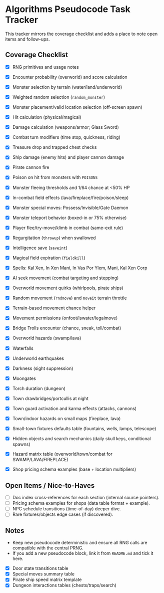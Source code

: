 # Algorithms Pseudocode Task Tracker

This tracker mirrors the coverage checklist and adds a place to note open items and follow-ups.

## Coverage Checklist

- [x] RNG primitives and usage notes
- [x] Encounter probability (overworld) and score calculation
- [x] Monster selection by terrain (water/land/underworld)
- [x] Weighted random selection (`random_monster`)
- [x] Monster placement/valid location selection (off-screen spawn)

- [x] Hit calculation (physical/magical)
- [x] Damage calculation (weapons/armor; Glass Sword)
- [x] Combat turn modifiers (time stop, quickness, riding)
- [x] Treasure drop and trapped chest checks
- [x] Ship damage (enemy hits) and player cannon damage
- [x] Pirate cannon fire
- [x] Poison on hit from monsters with `POISONS`
- [x] Monster fleeing thresholds and 1/64 chance at <50% HP
- [x] In-combat field effects (lava/fireplace/fire/poison/sleep)
- [x] Monster special moves: Possess/Invisible/Gate Daemon
- [x] Monster teleport behavior (boxed-in or 75% otherwise)
- [x] Player flee/try-move/klimb in combat (same-exit rule)
- [x] Regurgitation (`throwup`) when swallowed

- [x] Intelligence save (`saveint`)
- [x] Magical field expiration (`fieldkill`)
- [x] Spells: Kal Xen, In Xen Mani, In Vas Por Ylem, Mani, Kal Xen Corp

- [x] AI seek movement (combat targeting and stepping)
- [x] Overworld movement quirks (whirlpools, pirate ships)
- [x] Random movement (`rndmove`) and `moveit` terrain throttle
- [x] Terrain-based movement chance helper
- [x] Movement permissions (onfoot/iswater/legalmove)

- [x] Bridge Trolls encounter (chance, sneak, toll/combat)
- [x] Overworld hazards (swamp/lava)
- [x] Waterfalls
- [x] Underworld earthquakes
- [x] Darkness (sight suppression)
- [x] Moongates
- [x] Torch duration (dungeon)
- [x] Town drawbridges/portcullis at night
- [x] Town guard activation and karma effects (attacks, cannons)
- [x] Town/indoor hazards on small maps (fireplace, lava)
- [x] Small-town fixtures defaults table (fountains, wells, lamps, telescope)
- [x] Hidden objects and search mechanics (daily skull keys, conditional spawns)
- [x] Hazard matrix table (overworld/town/combat for SWAMP/LAVA/FIREPLACE)
- [x] Shop pricing schema examples (base + location multipliers)

## Open Items / Nice-to-Haves

- [ ] Doc index cross-references for each section (internal source pointers).
- [ ] Pricing schema examples for shops (data table format + example).
- [ ] NPC schedule transitions (time-of-day) deeper dive.
- [ ] Rare fixtures/objects edge cases (if discovered).

## Notes

- Keep new pseudocode deterministic and ensure all RNG calls are compatible with the central PRNG.
- If you add a new pseudocode block, link it from `README.md` and tick it here.
- [x] Door state transitions table
- [x] Special moves summary table
- [x] Pirate ship speed matrix template
- [x] Dungeon interactions tables (chests/traps/search)
